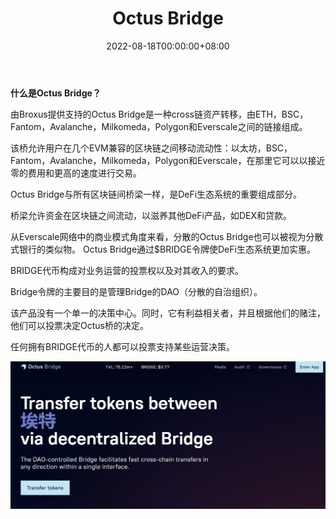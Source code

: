 ﻿---
title: "Octus Bridge"
description: "由Broxus提供支持的Octus Bridge是一种сross链资产转移，由7个区块链之间的链接组成：BSC，ETH，Everscale，Fantom，Polygon，Avalanche。 "
date: 2022-08-18T00:00:00+08:00
lastmod: 2022-08-18T00:00:00+08:00
draft: false
authors: ["june"]
featuredImage: "octus-bridge.png"
tags: ["DeFi","Octus Bridge"]
categories: ["nfts"]
nfts: ["DeFi"]
blockchain: ""
website: "https://octusbridge.io/?utm_source=DappRadar&utm_medium=deeplink&utm_campaign=visit-website"
twitter: "https://twitter.com/OctusBridge"
discord: ""
telegram: ""
github: ""
youtube: ""
twitch: ""
facebook: ""
instagram: ""
reddit: ""
medium: ""
steam: ""
gitbook: ""
googleplay: ""
appstore: ""
status: "Live"
weight: 
lightgallery: true
toc: true
pinned: false
recommend: false
recommend1: false
---

**什么是Octus Bridge？**

由Broxus提供支持的Octus Bridge是一种сross链资产转移，由ETH，BSC，Fantom，Avalanche，Milkomeda，Polygon和Everscale之间的链接组成。

该桥允许用户在几个EVM兼容的区块链之间移动流动性：以太坊，BSC，Fantom，Avalanche，Milkomeda，Polygon和Everscale，在那里它可以以接近零的费用和更高的速度进行交易。

Octus Bridge与所有区块链间桥梁一样，是DeFi生态系统的重要组成部分。

桥梁允许资金在区块链之间流动，以滋养其他DeFi产品，如DEX和贷款。

从Everscale网络中的商业模式角度来看，分散的Octus Bridge也可以被视为分散式银行的类似物。
Octus Bridge通过$BRIDGE令牌使DeFi生态系统更加实惠。

BRIDGE代币构成对业务运营的投票权以及对其收入的要求。

Bridge令牌的主要目的是管理Bridge的DAO（分散的自治组织）。

该产品没有一个单一的决策中心。同时，它有利益相关者，并且根据他们的赌注，他们可以投票决定Octus桥的决定。

任何拥有BRIDGE代币的人都可以投票支持某些运营决策。

![img](29.png)